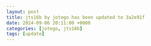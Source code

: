 ```yaml
---
layout: post
title: jts16b by jotego has been updated to 3a2e91f
date: 2024-09-06 20:11:00 +0000
categories: [jotego, jts16b]
tags: [update]
---
```


